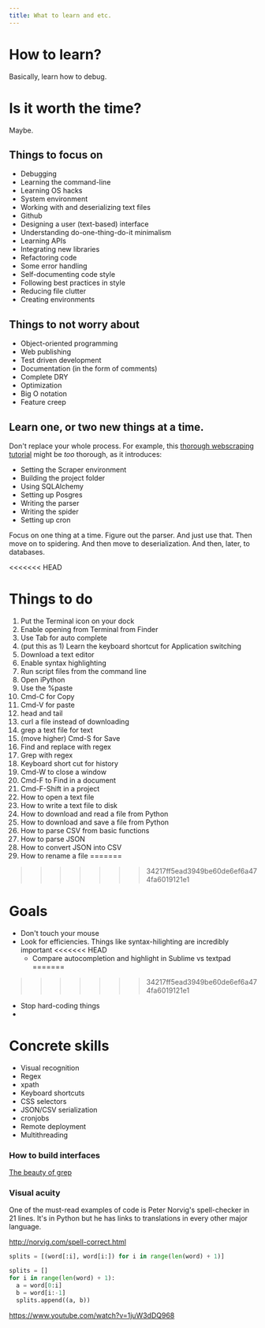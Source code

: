 ```yaml
---
title: What to learn and etc.
---
```


# How to learn?

Basically, learn how to debug.

# Is it worth the time?
Maybe.


## Things to focus on

- Debugging
- Learning the command-line
- Learning OS hacks
- System environment
- Working with and deserializing text files
- Github
- Designing a user (text-based) interface
- Understanding do-one-thing-do-it minimalism
- Learning APIs
- Integrating new libraries
- Refactoring code
- Some error handling
- Self-documenting code style
- Following best practices in style
- Reducing file clutter
- Creating environments

## Things to not worry about

- Object-oriented programming
- Web publishing
- Test driven development
- Documentation (in the form of comments)
- Complete DRY
- Optimization
- Big O notation
- Feature creep

## Learn one, or two new things at a time. 
Don't replace your whole process. For example, this [thorough webscraping tutorial](http://newcoder.io/scrape/) might be _too_ thorough, as it introduces:

- Setting the Scraper environment
- Building the project folder
- Using SQLAlchemy
- Setting up Posgres
- Writing the parser
- Writing the spider
- Setting up cron

Focus on one thing at a time. Figure out the parser. And just use that. Then move on to spidering. And then move to deserialization. And then, later, to databases.


<<<<<<< HEAD
# Things to do

1. Put the Terminal icon on your dock
2. Enable opening from Terminal from Finder
3. Use Tab for auto complete
4. (put this as 1) Learn the keyboard shortcut for Application switching
5. Download a text editor
6. Enable syntax highlighting
7. Run script files from the command line
8. Open iPython
9. Use the %paste
10. Cmd-C for Copy
11. Cmd-V for paste
12. head and tail
13. curl a file instead of downloading
14. grep a text file for text
15. (move higher) Cmd-S for Save
16. Find and replace with regex
17. Grep with regex
18. Keyboard short cut for history
19. Cmd-W to close a window
20. Cmd-F to Find in a document
21. Cmd-F-Shift in a project
22. How to open a text file
23. How to write a text file to disk
24. How to download and read a file from Python
25. How to download and save a file from Python
26. How to parse CSV from basic functions
27. How to parse JSON
28. How to convert JSON into CSV 
29. How to rename a file
=======
>>>>>>> 34217ff5ead3949be60de6ef6a474fa6019121e1

# Goals

- Don't touch your mouse
- Look for efficiencies. Things like syntax-hilighting are incredibly important
<<<<<<< HEAD
  - Compare autocompletion and highlight in Sublime vs textpad
=======
>>>>>>> 34217ff5ead3949be60de6ef6a474fa6019121e1
- Stop hard-coding things
- 

# Concrete skills

- Visual recognition
- Regex
- xpath
- Keyboard shortcuts
- CSS selectors
- JSON/CSV serialization
- cronjobs
- Remote deployment
- Multithreading



### How to build interfaces

[The beauty of grep](https://medium.com/@rualthanzauva/grep-was-a-private-command-of-mine-for-quite-a-while-before-i-made-it-public-ken-thompson-a40e24a5ef48)

### Visual acuity

One of the must-read examples of code is Peter Norvig's spell-checker in 21 lines. It's in Python but he has links to translations in every other major language.

http://norvig.com/spell-correct.html

~~~py
splits = [(word[:i], word[i:]) for i in range(len(word) + 1)]
~~~

~~~py
splits = []
for i in range(len(word) + 1):
  a = word[0:i]
  b = word[i:-1]
  splits.append((a, b))
~~~


https://www.youtube.com/watch?v=1juW3dDQ968
